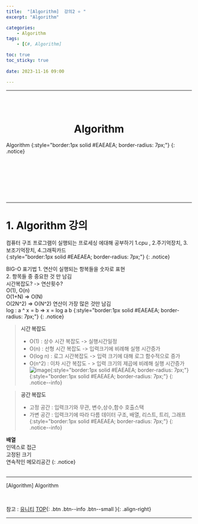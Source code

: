 ```yaml
---
title:  "[Algorithm]  강의2 ⭐ "
excerpt: "Algorithm"

categories:
    - Algorithm
tags:
    - [C#, Algorithm]

toc: true
toc_sticky: true
 
date: 2023-11-16 09:00

---
```

- - -


<BR><BR>

<center><H1> Algorithm   </H1></center>
Algorithm  
{:style="border:1px solid #EAEAEA; border-radius: 7px;"}
{: .notice}

<br><br><br><br><br><br>
- - - 

# 1. Algorithm 강의

컴퓨터 구조
프로그램이 실행되는 프로세싱 에대해 공부하기
1.cpu , 2.주기억장치, 3.보조기억장치, 4.그래픽카드  
{:style="border:1px solid #EAEAEA; border-radius: 7px;"}
{: .notice}

BIG-O 표기법
1.&nbsp;연산이 실행되는 항복들을 숫자로 표현  
2.&nbsp;항목들 중 중요한 것 만 남김  
시간복잡도? -> 연산횟수?  
O(1), O(n)   
O(1+N) => O(N)   
O(2N^2) => O(N^2)  연산이 가장 많은 것만 남김   
log : a ^ x = b => x = log a b
{:style="border:1px solid #EAEAEA; border-radius: 7px;"}
{: .notice}

> **시간 복잡도**  
> - O(1) : 상수 시간 복잡도 -> 실행시간일정  
> - O(n) : 선형 시간 복잡도 -> 입력크기에 비례해 실행 시간증가  
> - O(log n) : 로그 시간복잡도 -> 입력 크기에 대해 로그 함수적으로 증가  
> - O(n^2) : 이차 시간 복잡도 - > 입력 크기의 제곱에 비례해 실행 시간증가  
![image](https://github.com/levell1/levell1.github.io/assets/96651722/82b82ff8-7616-4743-80e7-478ab7b49cd8){:style="border:1px solid #EAEAEA; border-radius: 7px;"}  
{:style="border:1px solid #EAEAEA; border-radius: 7px;"}
{: .notice--info}

> **공간 복잡도**  
> - 고정 공간 : 입력크기와 무관, 변수,상수,함수 호출스택
> - 가변 공간 : 입력크기에 따라 다름 데이터 구조, 배열, 리스트, 트리, 그래프 
{:style="border:1px solid #EAEAEA; border-radius: 7px;"}
{: .notice--info}


**배열**  
인덱스로 접근  
고정된 크기  
연속적인 메모리공간
{: .notice}
<br><br>
- - - 

[Algorithm] Algorithm

<br>

참고 : [유니티](https://docs.unity3d.com/kr/)
[TOP](#){: .btn .btn--info .btn--small }{: .align-right}
<br>
- - -
